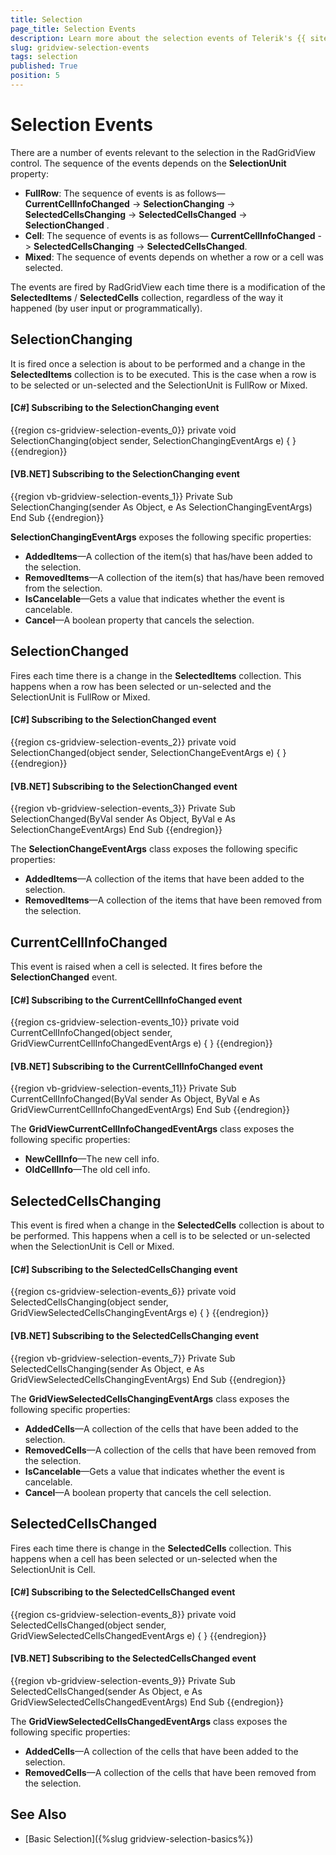 ```yaml
---
title: Selection
page_title: Selection Events
description: Learn more about the selection events of Telerik's {{ site.framework_name }} DataGrid that occur each time there is a modification of the SelectedItems / SelectedCells collection.
slug: gridview-selection-events
tags: selection
published: True
position: 5
---
```


# Selection Events

There are a number of events relevant to the selection in the RadGridView control. The sequence of the events depends on the __SelectionUnit__ property:

* __FullRow__: The sequence of events is as follows&mdash; __CurrentCellInfoChanged__ -> __SelectionChanging__ -> __SelectedCellsChanging__ -> __SelectedCellsChanged__ -> __SelectionChanged__ .
* __Cell__: The sequence of events is as follows&mdash; __CurrentCellInfoChanged__ -> __SelectedCellsChanging__ -> __SelectedCellsChanged__.
* __Mixed__: The sequence of events depends on whether a row or a cell was selected.

The events are fired by RadGridView each time there is a modification of the __SelectedItems__ / __SelectedCells__ collection, regardless of the way it happened (by user input or programmatically). 

## SelectionChanging

It is fired once a selection is about to be performed and a change in the __SelectedItems__ collection is to be executed. This is the case when a row is to be selected or un-selected and the SelectionUnit is FullRow or Mixed.

#### __[C#] Subscribing to the SelectionChanging event__

{{region cs-gridview-selection-events_0}}
	private void SelectionChanging(object sender, SelectionChangingEventArgs e)
	{
	}
{{endregion}}

#### __[VB.NET] Subscribing to the SelectionChanging event__

{{region vb-gridview-selection-events_1}}
	Private Sub SelectionChanging(sender As Object, e As SelectionChangingEventArgs)
	End Sub
{{endregion}}

__SelectionChangingEventArgs__ exposes the following specific properties:

* __AddedItems__&mdash;A collection of the item(s) that has/have been added to the selection.
* __RemovedItems__&mdash;A collection of the item(s) that has/have been removed from the selection.
* __IsCancelable__&mdash;Gets a value that indicates whether the event is cancelable.
* __Cancel__&mdash;A boolean property that cancels the selection. 

## SelectionChanged

Fires each time there is a change in the __SelectedItems__ collection. This happens when a row has been selected or un-selected and the SelectionUnit is FullRow or Mixed.

#### __[C#] Subscribing to the SelectionChanged event__

{{region cs-gridview-selection-events_2}}
	private void SelectionChanged(object sender, SelectionChangeEventArgs e)
	{
	}
{{endregion}}

#### __[VB.NET] Subscribing to the SelectionChanged event__

{{region vb-gridview-selection-events_3}}
	Private Sub SelectionChanged(ByVal sender As Object, ByVal e As SelectionChangeEventArgs)
	End Sub
{{endregion}}

The __SelectionChangeEventArgs__ class exposes the following specific properties:

* __AddedItems__&mdash;A collection of the items that have been added to the selection.
* __RemovedItems__&mdash;A collection of the items that have been removed from the selection.

## CurrentCellInfoChanged

This event is raised when a cell is selected. It fires before the __SelectionChanged__ event.

#### __[C#] Subscribing to the CurrentCellInfoChanged event__

{{region cs-gridview-selection-events_10}}
	private void CurrentCellInfoChanged(object sender, GridViewCurrentCellInfoChangedEventArgs e)
	{
	}
{{endregion}}

#### __[VB.NET] Subscribing to the CurrentCellInfoChanged event__

{{region vb-gridview-selection-events_11}}
	Private Sub CurrentCellInfoChanged(ByVal sender As Object, ByVal e As GridViewCurrentCellInfoChangedEventArgs)
	End Sub
{{endregion}}

The __GridViewCurrentCellInfoChangedEventArgs__ class exposes the following specific properties:

* __NewCellInfo__&mdash;The new cell info.
* __OldCellInfo__&mdash;The old cell info.

## SelectedCellsChanging

This event is fired when a change in the __SelectedCells__ collection is about to be performed. This happens when a cell is to be selected or un-selected when the SelectionUnit is Cell or Mixed.

#### __[C#] Subscribing to the SelectedCellsChanging event__

{{region cs-gridview-selection-events_6}}
	private void SelectedCellsChanging(object sender, GridViewSelectedCellsChangingEventArgs e)
	{
	}
{{endregion}}

#### __[VB.NET] Subscribing to the SelectedCellsChanging event__

{{region vb-gridview-selection-events_7}}
	Private Sub SelectedCellsChanging(sender As Object, e As GridViewSelectedCellsChangingEventArgs)
	End Sub
{{endregion}}

The __GridViewSelectedCellsChangingEventArgs__ class exposes the following specific properties:

* __AddedCells__&mdash;A collection of the cells that have been added to the selection.
* __RemovedCells__&mdash;A collection of the cells that have been removed from the selection.
* __IsCancelable__&mdash;Gets a value that indicates whether the event is cancelable.
* __Cancel__&mdash;A boolean property that cancels the cell selection.

## SelectedCellsChanged

Fires each time there is change in the __SelectedCells__ collection. This happens when a cell has been selected or un-selected when the SelectionUnit is Cell.

#### __[C#] Subscribing to the SelectedCellsChanged event__

{{region cs-gridview-selection-events_8}}
	private void SelectedCellsChanged(object sender, GridViewSelectedCellsChangedEventArgs e)
	{
	}
{{endregion}}

#### __[VB.NET] Subscribing to the SelectedCellsChanged event__

{{region vb-gridview-selection-events_9}}
	Private Sub SelectedCellsChanged(sender As Object, e As GridViewSelectedCellsChangedEventArgs)
	End Sub
{{endregion}}

The __GridViewSelectedCellsChangedEventArgs__ class exposes the following specific properties:

* __AddedCells__&mdash;A collection of the cells that have been added to the selection.
* __RemovedCells__&mdash;A collection of the cells that have been removed from the selection.

## See Also

 * [Basic Selection]({%slug gridview-selection-basics%})